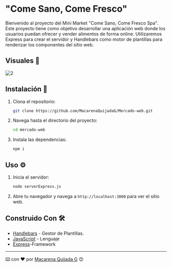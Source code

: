 # "Come Sano, Come Fresco"

Bienvenido al proyecto del Mini Market "Come Sano, Come Fresco Spa". Este proyecto tiene como objetivo desarrollar una aplicación web donde los usuarios puedan ofrecer y vender alimentos de forma online. Utilizaremos Express para crear el servidor y Handlebars como motor de  plantillas para renderizar los componentes del sitio web.

## Visuales 📝
![2](https://github.com/MacarenaQuijadaG/Mercado-web/assets/50925916/48bd78a6-8ae4-4d4f-9525-78e1de341351)


## Instalación 🔧

1. Clona el repositorio:
    ```sh
    git clone https://github.com/MacarenaQuijadaG/Mercado-web.git
    ```

2. Navega hasta el directorio del proyecto:
    ```sh
    cd mercado-web
    ```

3. Instala las dependencias:
    ```sh
    npm i
    ```

## Uso ⚙️

1. Inicia el servidor:
    ```sh
    node serverExpress.js
    ```

2. Abre tu navegador y navega a `http://localhost:3000` para ver el sitio web.

## Construido Con 🛠️
- [Handlebars](https://handlebarsjs.com/) - Gestor de Plantillas.
- [JavaScript](https://developer.mozilla.org/en-US/docs/Web/JavaScript) - Lenguaje
- [Express](https://expressjs.com/es/)-Framework 

---

⌨️ con ❤️ por [Macarena Quijada G](https://github.com/MacarenaQuijadaG) 😊
